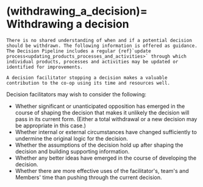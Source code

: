 (withdrawing_a_decision)=
Withdrawing a decision
=====================

``` {warning}
There is no shared understanding of when and if a potential decision should be withdrawn. The following information is offered as guidance. The Decision Pipeline includes a regular {ref}`update process<updating_products_processes_and_activities>` through which individual products, processes and activities may be updated or identified for improvements.
```

```{note}
A decision facilitator stopping a decision makes a valuable contribution to the co-op using its time and resources well.
```

Decision facilitators may wish to consider the following:

- Whether significant or unanticipated opposition has emerged in the course of shaping the decision that makes it unlikely the decision will pass in its current form. (Either a total withdrawal or a new decision may be appropriate in this case.)
- Whether internal or external circumstances have changed sufficiently to undermine the original logic for the decision.
- Whether the assumptions of the decision hold up after shaping the decision and building supporting information.
- Whether any better ideas have emerged in the course of developing the decision.
- Whether there are more effective uses of the facilitator's, team's and Members' time than pushing through the current decision.


